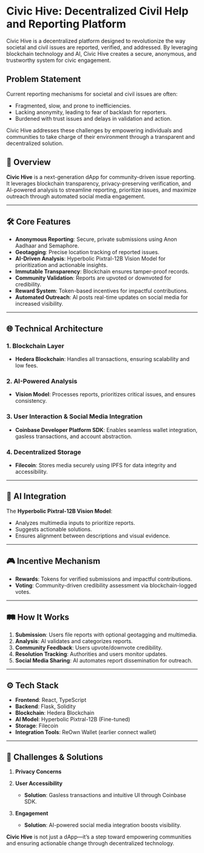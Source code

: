 # Civic Hive: Decentralized Civil Help and Reporting Platform  

Civic Hive is a decentralized platform designed to revolutionize the way societal and civil issues are reported, verified, and addressed. By leveraging blockchain technology and AI, Civic Hive creates a secure, anonymous, and trustworthy system for civic engagement.

## **Problem Statement**  
Current reporting mechanisms for societal and civil issues are often:  
- Fragmented, slow, and prone to inefficiencies.  
- Lacking anonymity, leading to fear of backlash for reporters.  
- Burdened with trust issues and delays in validation and action.  

Civic Hive addresses these challenges by empowering individuals and communities to take charge of their environment through a transparent and decentralized solution.


## 🚀 **Overview**

**Civic Hive** is a next-generation dApp for community-driven issue reporting. It leverages blockchain transparency, privacy-preserving verification, and AI-powered analysis to streamline reporting, prioritize issues, and maximize outreach through automated social media engagement.

----------

## 🛠️ **Core Features**

-   **Anonymous Reporting**: Secure, private submissions using Anon Aadhaar and Semaphore.
-   **Geotagging**: Precise location tracking of reported issues.
-   **AI-Driven Analysis**: Hyperbolic Pixtral-12B Vision Model for prioritization and actionable insights.
-   **Immutable Transparency**: Blockchain ensures tamper-proof records.
-   **Community Validation**: Reports are upvoted or downvoted for credibility.
-   **Reward System**: Token-based incentives for impactful contributions.
-   **Automated Outreach**: AI posts real-time updates on social media for increased visibility.

----------

## 🌐 **Technical Architecture**


### **1. Blockchain Layer**

-   **Hedera Blockchain**: Handles all transactions, ensuring scalability and low fees.

### **2. AI-Powered Analysis**

-   **Vision Model**: Processes reports, prioritizes critical issues, and ensures consistency.

### **3. User Interaction & Social Media Integration**

-   **Coinbase Developer Platform SDK**: Enables seamless wallet integration, gasless transactions, and account abstraction.


### **4. Decentralized Storage**

-   **Filecoin**: Stores media securely using IPFS for data integrity and accessibility.

----------

## 🤖 **AI Integration**

The **Hyperbolic Pixtral-12B Vision Model**:

-   Analyzes multimedia inputs to prioritize reports.
-   Suggests actionable solutions.
-   Ensures alignment between descriptions and visual evidence.

----------

## 🎮 **Incentive Mechanism**

-   **Rewards**: Tokens for verified submissions and impactful contributions.
-   **Voting**: Community-driven credibility assessment via blockchain-logged votes.

----------

## 🛤️ **How It Works**

1.  **Submission**: Users file reports with optional geotagging and multimedia.
2.  **Analysis**: AI validates and categorizes reports.
3.  **Community Feedback**: Users upvote/downvote credibility.
4.  **Resolution Tracking**: Authorities and users monitor updates.
5.  **Social Media Sharing**: AI automates report dissemination for outreach.

----------

## ⚙️ **Tech Stack**

-   **Frontend**: React, TypeScript
-   **Backend**: Flask, Solidity
-   **Blockchain**: Hedera Blockchain
-   **AI Model**: Hyperbolic Pixtral-12B (Fine-tuned)
-   **Storage**: Filecoin
-   **Integration Tools**: ReOwn Wallet (earlier connect wallet)

----------

## 🧩 **Challenges & Solutions**

1.  **Privacy Concerns**

2.  **User Accessibility**
    
    -   **Solution**: Gasless transactions and intuitive UI through Coinbase SDK.
3.  **Engagement**
    
    -   **Solution**: AI-powered social media integration boosts visibility.

**Civic Hive** is not just a dApp—it’s a step toward empowering communities and ensuring actionable change through decentralized technology.